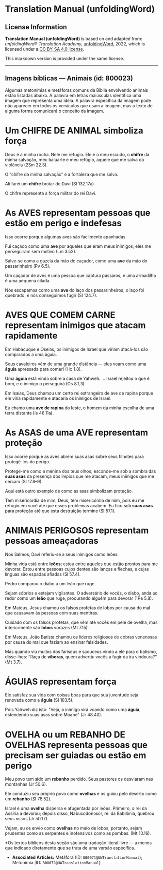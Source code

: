 # Translation Manual (unfoldingWord)

## License Information

**Translation Manual (unfoldingWord)** is based on and adapted from: _unfoldingWord® Translation Academy_, [unfoldingWord](https://unfoldingword.org/utw), 2022, which is licensed under a [CC BY-SA 4.0 license](https://creativecommons.org/licenses/by-sa/4.0/legalcode.en).

This markdown version is provided under the same license.



--------------------------------

## Imagens bíblicas — Animais (id: 800023)

Algumas metonímias e metáforas comuns da Bíblia envolvendo animais estão listadas abaixo. A palavra em letras maiúsculas identifica uma imagem que representa uma ideia. A palavra específica da imagem pode não aparecer em todos os versículos que usam a imagem, mas o texto de alguma forma comunicará o conceito da imagem.

Um CHIFRE DE ANIMAL simboliza força
===================================

Deus é a minha rocha. Nele me refugio. Ele é o meu escudo, o **chifre** da minha salvação, meu baluarte e meu refúgio, aquele que me salva da violência (2Sm 22\.3\).

O “chifre da minha salvação” é a fortaleza que me salva.

Ali farei um **chifre** brotar de Davi (Sl 132\.17a)

O chifre representa a força militar do rei Davi.

As AVES representam pessoas que estão em perigo e indefesas
===========================================================

Isso ocorre porque algumas aves são facilmente apanhadas.

Fui caçado como uma **ave** por aqueles que eram meus inimigos; eles me perseguiram sem motivo (Lm 3\.52\).

Salve\-se como a gazela da mão do caçador, como uma **ave** da mão do passarinheiro (Pv 6\.5\).

Um caçador de aves é uma pessoa que captura pássaros, e uma armadilha é uma pequena cilada.

Nós escapamos como uma **ave** do laço dos passarinheiros; o laço foi quebrado, e nós conseguimos fugir (Sl 124\.7\).

AVES QUE COMEM CARNE representam inimigos que atacam rapidamente
================================================================

Em Habacuque e Oseias, os inimigos de Israel que viriam atacá\-los são comparados a uma águia.

Seus cavaleiros vêm de uma grande distância — eles voam como uma **águia** apressada para comer! (Hc 1\.8\).

Uma **águia** está vindo sobre a casa de Yahweh. … Israel rejeitou o que é bom, e o inimigo o perseguirá (Os 8\.1,3\).

Em Isaías, Deus chamou um certo rei estrangeiro de ave de rapina porque ele viria rapidamente e atacaria os inimigos de Israel.

Eu chamo uma **ave de rapina** do leste, o homem da minha escolha de uma terra distante (Is 46\.11a).

As ASAS de uma AVE representam proteção
=======================================

Isso ocorre porque as aves abrem suas asas sobre seus filhotes para protegê\-los do perigo.

Protege\-me como a menina dos teus olhos; esconde\-me sob a sombra das **suas asas** da presença dos ímpios que me atacam, meus inimigos que me cercam (Sl 17\.8–9\).

Aqui está outro exemplo de como as asas simbolizam proteção.

Tem misericórdia de mim, Deus, tem misericórdia de mim, pois eu me refugio em você até que esses problemas acabem. Eu fico sob **suas asas** para proteção até que esta destruição termine (Sl 57\.1\).

ANIMAIS PERIGOSOS representam pessoas ameaçadoras
=================================================

Nos Salmos, Davi referiu\-se a seus inimigos como leões.

Minha vida está entre **leões**; estou entre aqueles que estão prontos para me devorar. Estou entre pessoas cujos dentes são lanças e flechas, e cujas línguas são espadas afiadas (Sl 57\.4\).

Pedro comparou o diabo a um leão que ruge.

Sejam sóbrios e estejam vigilantes. O adversário de vocês, o diabo, anda ao redor como um **leão** que ruge, procurando alguém para devorar (1Pe 5\.8\).

Em Mateus, Jesus chamou os falsos profetas de lobos por causa do mal que causavam às pessoas com suas mentiras.

Cuidado com os falsos profetas, que vêm até vocês em pele de ovelha, mas interiormente são **lobos** vorazes (Mt 7\.15\).

Em Mateus, João Batista chamou os líderes religiosos de cobras venenosas por causa do mal que faziam ao ensinar falsidades.

Mas quando viu muitos dos fariseus e saduceus vindo a ele para o batismo, disse\-lhes: “Raça de **víboras**, quem advertiu vocês a fugir da ira vindoura?” (Mt 3\.7\).

ÁGUIAS representam força
========================

Ele satisfaz sua vida com coisas boas para que sua juventude seja renovada como a **águia** (Sl 103\.5\).

Pois Yahweh diz isto: "Veja, o inimigo virá voando como uma **águia**, estendendo suas asas sobre Moabe" (Jr 48\.40\).

OVELHA ou um REBANHO DE OVELHAS representa pessoas que precisam ser guiadas ou estão em perigo
==============================================================================================

Meu povo tem sido um **rebanho** perdido. Seus pastores os desviaram nas montanhas (Jr 50\.6\).

Ele conduziu seu próprio povo como **ovelhas** e os guiou pelo deserto como um **rebanho** (Sl 78\.52\).

Israel é uma **ovelha** dispersa e afugentada por leões. Primeiro, o rei da Assíria a devorou; depois disso, Nabucodonosor, rei da Babilônia, quebrou seus ossos (Jr 50\.17\).

Vejam, eu os envio como **ovelhas** no meio de lobos; portanto, sejam prudentes como as serpentes e inofensivos como as pombas. (Mt 10\.16\).

\*Os textos bíblicos desta seção são uma tradução literal livre — a menos que indicado diretamente que se trata de uma versão específica.

* **Associated Articles:** Metáfora (ID: `800071@UWTranslationManual`); Metonímia (ID: `800072@UWTranslationManual`)

